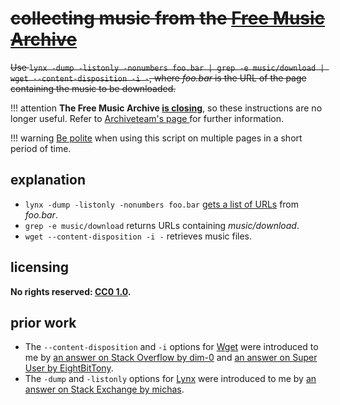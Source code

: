 # ~~collecting music from the [Free Music Archive]~~
~~Use `lynx -dump -listonly -nonumbers foo.bar | grep -e music/download | wget --content-disposition -i -`, where *foo.bar* is the URL of the page containing the music to be downloaded.~~

!!! attention
    **The Free Music Archive [is closing](http://freemusicarchive.org/member/cheyenne_h/blog/Big_Changes_Ahead_for_FMA)**, so these instructions are no longer useful. Refer to [Archiveteam's page ](https://www.archiveteam.org/index.php?title=Free_Music_Archive) for further information.

!!! warning
    [Be polite](https://en.wikipedia.org/wiki/Web_crawler#Politeness_policy) when using this script on multiple pages in a short period of time.

## explanation
- `lynx -dump -listonly -nonumbers foo.bar` [gets a list of URLs](glslnkw.md) from *foo.bar*.
- `grep -e music/download` returns URLs containing *music/download*.
- `wget --content-disposition -i -` retrieves music files.

## licensing
**No rights reserved: [CC0 1.0](https://creativecommons.org/publicdomain/zero/1.0/).**

## prior work
- The `--content-disposition` and `-i` options for [Wget](https://www.gnu.org/software/wget/) were introduced to me by [an answer on Stack Overflow by dim-0](https://stackoverflow.com/questions/40986340/how-to-wget-a-list-of-urls-in-a-text-file/40986501#40986501) and [an answer on Super User by EightBitTony](https://superuser.com/questions/301044/how-to-wget-a-file-with-correct-name-when-redirected/301051#301051).
- The `-dump` and `-listonly` options for [Lynx](http://lynx.invisible-island.net/) were introduced to me by [an answer on Stack Exchange by michas](https://unix.stackexchange.com/questions/116987/how-do-i-use-wget-to-download-all-links-from-my-site-and-save-to-a-text-file/116990#116990).

[Free Music Archive]: http://www.freemusicarchive.org/
